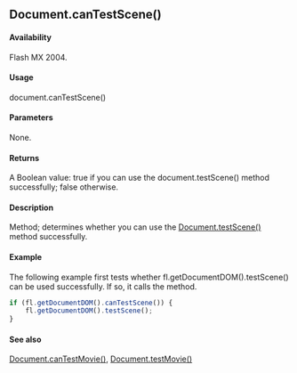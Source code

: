 ## Document.canTestScene()

#### Availability

Flash MX 2004.

#### Usage

document.canTestScene()

#### Parameters

None.

#### Returns

A Boolean value: true if you can use the document.testScene() method successfully; false otherwise.

#### Description

Method; determines whether you can use the [Document.testScene()](../Document_object/Document5979.md) method successfully.

#### Example

The following example first tests whether fl.getDocumentDOM().testScene() can be used successfully. If so, it calls the method.

```javascript
if (fl.getDocumentDOM().canTestScene()) { 
    fl.getDocumentDOM().testScene();
}
```

#### See also

[Document.canTestMovie()](../Document_object/Document27.md), [Document.testMovie()](../Document_object/Document5948.md)
